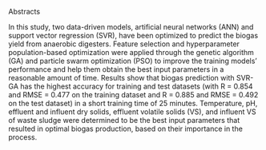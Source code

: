 Abstracts

In this study, two data-driven models, artificial neural networks (ANN) and support vector regression (SVR), have been optimized to predict the biogas yield from anaerobic digesters. Feature selection and hyperparameter population-based optimization were applied through the genetic algorithm (GA) and particle swarm optimization (PSO) to improve the training models’ performance and help them obtain the best input parameters in a reasonable amount of time. Results show that biogas prediction with SVR-GA has the highest accuracy for training and test datasets (with R = 0.854 and RMSE = 0.477 on the training dataset and R = 0.885 and RMSE = 0.492 on the test dataset) in a short training time of 25 minutes. Temperature, pH, effluent and influent dry solids, effluent volatile solids (VS), and influent VS of waste sludge were determined to be the best input parameters that resulted in optimal biogas production, based on their importance in the process. 
